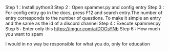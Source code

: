 Step 1 : Install python3
Step 2 : Open spammer.py and config entry
Step 3 : For config entry go in the docs, press F12 and search entry.The number of entry corresponds to the number of questions.
To make it simple an entry and the same as the id of a discord channel
Step 4 : Execute spammer.py 
Step 5 : Enter only this https://imgur.com/a/DOGsYNb
Step 6 : How much you want to spam 

I would in no way be responsible for what you do, only for education

